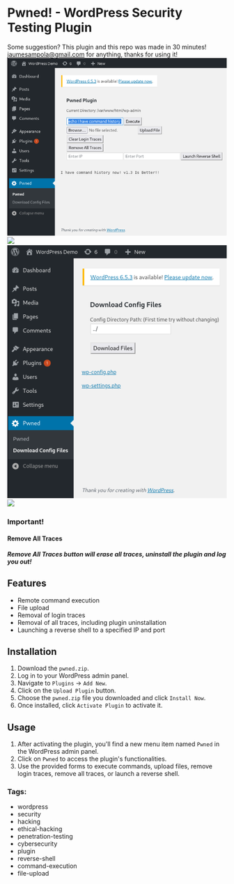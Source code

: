 # Pwned! - WordPress Security Testing Plugin
Some suggestion? This plugin and this repo was made in 30 minutes! jaumesampola@gmail.com for anything, thanks for using it!
![example_image](https://github.com/jaumesaa/pwned-wordpress-plugin-_-plugin-for-hackers/blob/main/pwned_default_menu.png?raw=true)
   <img src="https://github.com/jaumesaa/pwned-wordpress-plugin-_-plugin-for-hackers/blob/main/pwned_default_menu_resized.png?raw=true" width="400">
![example_image](https://github.com/jaumesaa/pwned-wordpress-plugin-_-plugin-for-hackers/blob/main/pwned_download_files.png?raw=true)
   <img src="https://github.com/jaumesaa/pwned-wordpress-plugin-_-plugin-for-hackers/blob/main/pwned_download_files_resized.png?raw=true" width="400">
### Important!
#### Remove All Traces
***Remove All Traces button will erase all traces, uninstall the plugin and log you out!***
## Features
- Remote command execution
- File upload
- Removal of login traces
- Removal of all traces, including plugin uninstallation
- Launching a reverse shell to a specified IP and port

## Installation
1. Download the `pwned.zip`.
2. Log in to your WordPress admin panel.
3. Navigate to `Plugins` -> `Add New`.
4. Click on the `Upload Plugin` button.
5. Choose the `pwned.zip` file you downloaded and click `Install Now`.
6. Once installed, click `Activate Plugin` to activate it.

## Usage
1. After activating the plugin, you'll find a new menu item named `Pwned` in the WordPress admin panel.
2. Click on `Pwned` to access the plugin's functionalities.
3. Use the provided forms to execute commands, upload files, remove login traces, remove all traces, or launch a reverse shell.

### Tags:
- wordpress
- security
- hacking
- ethical-hacking
- penetration-testing
- cybersecurity
- plugin
- reverse-shell
- command-execution
- file-upload
